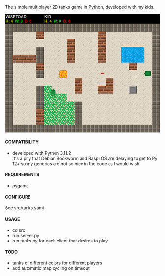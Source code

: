The simple multiplayer 2D tanks game in Python, developed with my kids.  

![tanks](tanks.png)

#### COMPATIBILITY
- developed with Python 3.11.2  
  It's a pity that Debian Bookworm and Raspi OS are delaying to get to Py 12+ so my generics are not so nice in the code as I would wish

#### REQUIREMENTS
- pygame

#### CONFIGURE
See src/tanks.yaml
        
#### USAGE
- cd src
- run server.py
- run tanks.py for each client that desires to play

#### TODO
- tanks of different colors for different players
- add automatic map cycling on timeout
